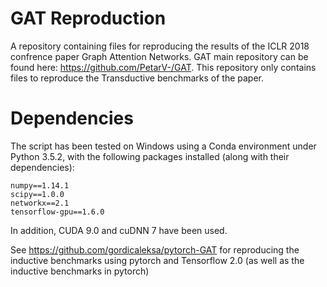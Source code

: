 # GAT Reproduction
A repository containing files for reproducing the results of the ICLR 2018 confrence paper Graph Attention Networks. GAT main repository can be found here: https://github.com/PetarV-/GAT. This repository only contains files to reproduce the Transductive benchmarks of the paper.

# Dependencies

The script has been tested on Windows using a Conda environment under Python 3.5.2, with the following packages installed (along with their dependencies):

    numpy==1.14.1
    scipy==1.0.0
    networkx==2.1
    tensorflow-gpu==1.6.0

In addition, CUDA 9.0 and cuDNN 7 have been used.


See https://github.com/gordicaleksa/pytorch-GAT for reproducing the inductive benchmarks using pytorch and Tensorflow 2.0 (as well as the inductive benchmarks in pytorch)

